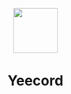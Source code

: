 <p align="center">
  <img src="https://yeecord.com/img/logo-transparent.png" width="90px" height="90px" />
</p>
<h1 align="center">Yeecord</h1>
